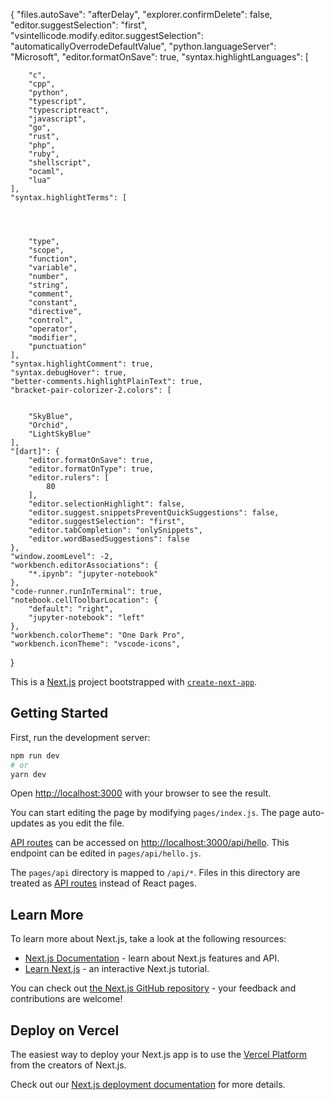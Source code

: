 {
    "files.autoSave": "afterDelay",
    "explorer.confirmDelete": false,
    "editor.suggestSelection": "first",
    "vsintellicode.modify.editor.suggestSelection": "automaticallyOverrodeDefaultValue",
    "python.languageServer": "Microsoft",
    "editor.formatOnSave": true,
    "syntax.highlightLanguages": [

    




        "c",
        "cpp",
        "python",
        "typescript",
        "typescriptreact",
        "javascript",
        "go",
        "rust",
        "php",
        "ruby",
        "shellscript",
        "ocaml",
        "lua"
    ],
    "syntax.highlightTerms": [
        


    
        "type",
        "scope",
        "function",
        "variable",
        "number",
        "string",
        "comment",
        "constant",
        "directive",
        "control",
        "operator",
        "modifier",
        "punctuation"
    ],
    "syntax.highlightComment": true,
    "syntax.debugHover": true,
    "better-comments.highlightPlainText": true,
    "bracket-pair-colorizer-2.colors": [
    
        
        "SkyBlue",
        "Orchid",
        "LightSkyBlue"
    ],
    "[dart]": {
        "editor.formatOnSave": true,
        "editor.formatOnType": true,
        "editor.rulers": [
            80
        ],
        "editor.selectionHighlight": false,
        "editor.suggest.snippetsPreventQuickSuggestions": false,
        "editor.suggestSelection": "first",
        "editor.tabCompletion": "onlySnippets",
        "editor.wordBasedSuggestions": false
    },
    "window.zoomLevel": -2,
    "workbench.editorAssociations": {
        "*.ipynb": "jupyter-notebook"
    },
    "code-runner.runInTerminal": true,
    "notebook.cellToolbarLocation": {
        "default": "right",
        "jupyter-notebook": "left"
    },
    "workbench.colorTheme": "One Dark Pro",
    "workbench.iconTheme": "vscode-icons",
    
}






This is a [Next.js](https://nextjs.org/) project bootstrapped with [`create-next-app`](https://github.com/vercel/next.js/tree/canary/packages/create-next-app).

## Getting Started

First, run the development server:

```bash
npm run dev
# or
yarn dev
```

Open [http://localhost:3000](http://localhost:3000) with your browser to see the result.

You can start editing the page by modifying `pages/index.js`. The page auto-updates as you edit the file.

[API routes](https://nextjs.org/docs/api-routes/introduction) can be accessed on [http://localhost:3000/api/hello](http://localhost:3000/api/hello). This endpoint can be edited in `pages/api/hello.js`.

The `pages/api` directory is mapped to `/api/*`. Files in this directory are treated as [API routes](https://nextjs.org/docs/api-routes/introduction) instead of React pages.

## Learn More

To learn more about Next.js, take a look at the following resources:

- [Next.js Documentation](https://nextjs.org/docs) - learn about Next.js features and API.
- [Learn Next.js](https://nextjs.org/learn) - an interactive Next.js tutorial.

You can check out [the Next.js GitHub repository](https://github.com/vercel/next.js/) - your feedback and contributions are welcome!

## Deploy on Vercel

The easiest way to deploy your Next.js app is to use the [Vercel Platform](https://vercel.com/new?utm_medium=default-template&filter=next.js&utm_source=create-next-app&utm_campaign=create-next-app-readme) from the creators of Next.js.

Check out our [Next.js deployment documentation](https://nextjs.org/docs/deployment) for more details.
